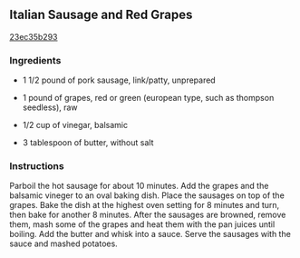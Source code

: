## Italian Sausage and Red Grapes

[23ec35b293](https://recipeland.com/recipe/v/italian-sausage-red-grapes-42882)

### Ingredients

 - 1 1/2 pound of pork sausage, link/patty, unprepared

 - 1 pound of grapes, red or green (european type, such as thompson seedless), raw

 - 1/2 cup of vinegar, balsamic

 - 3 tablespoon of butter, without salt

### Instructions

Parboil the hot sausage for about 10 minutes. Add the grapes and the balsamic vineger to an oval baking dish. Place the sausages on top of the grapes. Bake the dish at the highest oven setting for 8 minutes and turn, then bake for another 8 minutes. After the sausages are browned, remove them, mash some of the grapes and heat them with the pan juices until boiling. Add the butter and whisk into a sauce. Serve the sausages with the sauce and mashed potatoes.